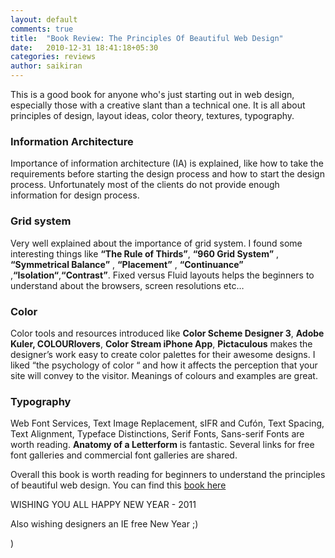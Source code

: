 ```yaml
---
layout: default
comments: true
title:  "Book Review: The Principles Of Beautiful Web Design"
date:   2010-12-31 18:41:18+05:30
categories: reviews
author: saikiran
---
```

This is a good book for anyone who's just starting out in web design, especially those with a creative slant than a technical one. It  is all about principles of design, layout ideas, color theory, textures, typography.

### Information Architecture
Importance of information architecture (IA) is explained, like how to take the requirements before starting the design process and how to start the design process.
Unfortunately most of the clients do not provide enough information for design process.

### Grid system
Very well explained about the importance of grid system. I found some interesting things like **“The Rule of Thirds”**, **“960 Grid System”** , **“Symmetrical Balance”** , **“Placement”** , **“Continuance”** ,**“Isolation“**,**“Contrast”**.
Fixed versus Fluid layouts  helps the beginners to understand about  the browsers, screen resolutions etc…

### Color
Color tools and resources introduced like **Color Scheme Designer 3**, **Adobe Kuler, COLOURlovers**, **Color Stream iPhone App**, **Pictaculous**  makes the designer’s work easy to create color palettes for their awesome designs. I liked “the psychology of color “ and how it affects the perception that your site will convey to the visitor. Meanings of colours and examples are great.

### Typography
Web Font Services, Text Image Replacement, sIFR and Cufón, Text Spacing, Text Alignment, Typeface Distinctions, Serif Fonts, Sans-serif Fonts are worth reading.
**Anatomy of a Letterform** is fantastic.
Several links for free font galleries and commercial font galleries are shared.

Overall this book is worth reading for beginners to understand the principles of beautiful web design.
You can find this [book here]( http://www.sitepoint.com/books/design1/)

WISHING YOU ALL HAPPY NEW YEAR - 2011

Also wishing designers an IE free New Year ;)


)


